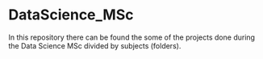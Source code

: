 # DataScience_MSc

In this repository there can be found the some of the projects done during the Data Science MSc divided by subjects (folders).
